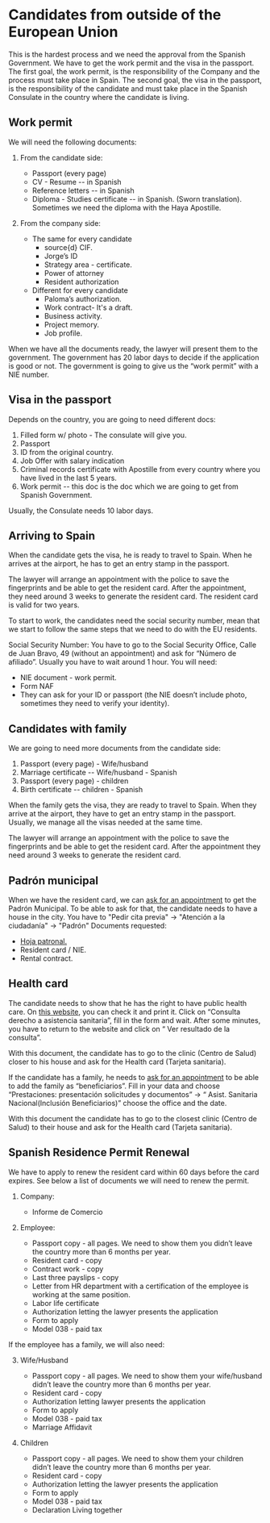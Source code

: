 # Candidates from outside of the European Union
This is the hardest process and we need the approval from the Spanish Government. We have to get the work permit and the visa in the passport. The first goal, the work permit, is the responsibility of the Company and the process must take place in Spain. The second goal, the visa in the passport, is the responsibility of the candidate and must take place in the Spanish Consulate in the country where the candidate is living. 

## Work permit
We will need the following documents:

1. From the candidate side:
    * Passport (every page)
    * CV - Resume -- in Spanish
    * Reference letters -- in Spanish
    * Diploma - Studies certificate -- in Spanish. (Sworn translation). Sometimes we need the diploma with the Haya Apostille. 

2. From the company side:
    * The same for every candidate
      - source{d} CIF.
      - Jorge’s ID
      - Strategy area - certificate. 
      - Power of attorney
      - Resident authorization 
    * Different for every candidate
      - Paloma’s authorization. 
      - Work contract- It's a draft.
      - Business activity. 
      - Project memory.
      - Job profile. 

When we have all the documents ready, the lawyer will present them to the government. The government has 20 labor days to decide if the application is good or not. The government is going to give us the “work permit” with a NIE number.  


## Visa in the passport

Depends on the country, you are going to need different docs:
  1. Filled form w/ photo - The consulate will give you. 
  2. Passport
  3. ID from the original country.
  4. Job Offer with salary indication
  5. Criminal records certificate with Apostille from every country where you have lived in the last 5 years.
  6. Work permit -- this doc is the doc which we are going to get from Spanish Government.

Usually, the Consulate needs 10 labor days. 

## Arriving to Spain

When the candidate gets the visa, he is ready to travel to Spain. When he arrives at the airport, he has to get an entry stamp in the passport. 

The lawyer will arrange an appointment with the police to save the fingerprints and be able to get the resident card. After the appointment, they need around 3 weeks to generate the resident card. The resident card is valid for two years.

To start to work, the candidates need the social security number, mean that we start to follow the same steps that we need to do with the EU residents. 

Social Security Number:
You have to go to the Social Security Office, Calle de Juan Bravo, 49 (without an appointment) and ask for “Número de afiliado”. Usually you have to wait around 1 hour. 
You will need:
  * NIE document - work permit.
  * Form NAF
  * They can ask for your ID or passport (the NIE doesn’t include photo, sometimes they need to verify your identity).


## Candidates with family

We are going to need more documents from the candidate side:
  1. Passport (every page) - Wife/husband
  2. Marriage certificate -- Wife/husband - Spanish
  3. Passport (every page) - children
  4. Birth certificate -- children - Spanish
  
When the family gets the visa, they are ready to travel to Spain. When they arrive at the airport, they have to get an entry stamp in the passport. 
Usually, we manage all the visas needed at the same time. 

The lawyer will arrange an appointment with the police to save the fingerprints and be able to get the resident card. After the appointment they need around 3 weeks to generate the resident card.


## Padrón municipal

When we have the resident card, we can [ask for an appointment](https://www-s.munimadrid.es/CitaNet/Concertar.do) to get the Padrón Municipal. To be able to ask for that, the candidate needs to have a house in the city. You have to "Pedir cita previa" → "Atención a la ciudadanía" → "Padrón"
Documents requested:
  * [Hoja patronal.](https://drive.google.com/file/d/0B6AGEF9RyVDxSTQ5cmpaRzBhd28/view)
  * Resident card / NIE.
  * Rental contract.


## Health card

The candidate needs to show that he has the right to have public health care. On [this website](https://w6.seg-social.es/das/Inicio), you can check it and print it. Click on “Consulta derecho a asistencia sanitaria”, fill in the form and wait. After some minutes, you have to return to the website and click on “ Ver resultado de la consulta”. 

With this document, the candidate has to go to the clinic (Centro de Salud) closer to his house and ask for the Health card (Tarjeta sanitaria).

If the candidate has a family, he needs to [ask for an appointment](https://w6.seg-social.es/ProsaInternetAnonimo/OnlineAccess?ARQ.SPM.ACTION=LOGIN&ARQ.SPM.APPTYPE=SERVICE&ARQ.IDAPP=XV106001) to be able to add the family as “beneficiarios”.  Fill in your data and choose “Prestaciones: presentación solicitudes y  documentos” → “ Asist. Sanitaria Nacional(Inclusión Beneficiarios)” choose the office and the date. 

With this document the candidate has to go to the closest clinic (Centro de Salud) to their house and ask for the Health card (Tarjeta sanitaria).

## Spanish Residence Permit Renewal 

We have to apply to renew the resident card within 60 days before the card expires. See below a list of documents we will need to renew the permit. 

1. Company:
   - Informe de Comercio

2. Employee:
   - Passport copy - all pages. We need to show them you didn’t leave the country more than 6 months per year.
   - Resident card - copy
   - Contract work - copy
   - Last three payslips - copy
   - Letter from HR department with a certification of the employee is working at the same position.
   - Labor life certificate
   - Authorization letting the lawyer presents the application
   - Form to apply
   - Model 038 - paid tax


If the employee has a family, we will also need:

3. Wife/Husband
   - Passport copy - all pages. We need to show them your wife/husband didn’t leave the country more than 6 months per year.
   - Resident card - copy
   - Authorization letting lawyer presents the application
   - Form to apply
   - Model 038 - paid tax
   - Marriage Affidavit 
   
4. Children
   - Passport copy - all pages. We need to show them your children didn’t leave the country more than 6 months per year.
   - Resident card - copy
   - Authorization letting the lawyer presents the application
   - Form to apply
   - Model 038 - paid tax
   - Declaration Living together



